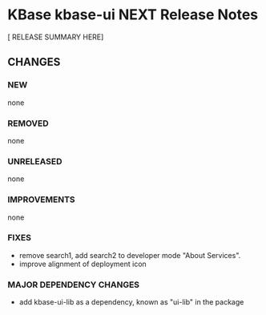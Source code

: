 # KBase kbase-ui NEXT Release Notes

[ RELEASE SUMMARY HERE]

## CHANGES

### NEW

none

### REMOVED

none

### UNRELEASED

none
### IMPROVEMENTS

none

### FIXES

- remove search1, add search2 to developer mode "About Services".
- improve alignment of deployment icon

### MAJOR DEPENDENCY CHANGES

- add kbase-ui-lib as a dependency, known as "ui-lib" in the package 
